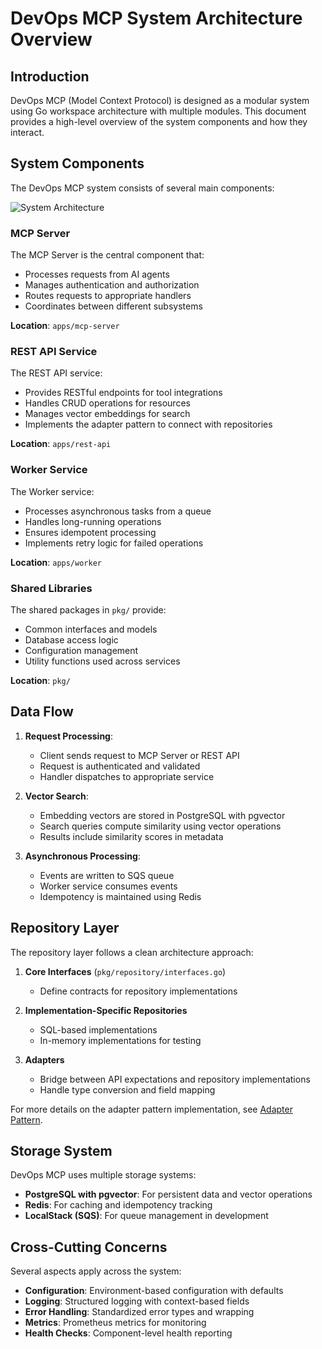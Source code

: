 # DevOps MCP System Architecture Overview

## Introduction

DevOps MCP (Model Context Protocol) is designed as a modular system using Go workspace architecture with multiple modules. This document provides a high-level overview of the system components and how they interact.

## System Components

The DevOps MCP system consists of several main components:

![System Architecture](../assets/images/system-architecture.png)

### MCP Server

The MCP Server is the central component that:
- Processes requests from AI agents
- Manages authentication and authorization
- Routes requests to appropriate handlers
- Coordinates between different subsystems

**Location**: `apps/mcp-server`

### REST API Service

The REST API service:
- Provides RESTful endpoints for tool integrations
- Handles CRUD operations for resources
- Manages vector embeddings for search
- Implements the adapter pattern to connect with repositories

**Location**: `apps/rest-api`

### Worker Service

The Worker service:
- Processes asynchronous tasks from a queue
- Handles long-running operations
- Ensures idempotent processing
- Implements retry logic for failed operations

**Location**: `apps/worker`

### Shared Libraries

The shared packages in `pkg/` provide:
- Common interfaces and models
- Database access logic
- Configuration management
- Utility functions used across services

**Location**: `pkg/`

## Data Flow

1. **Request Processing**:
   - Client sends request to MCP Server or REST API
   - Request is authenticated and validated
   - Handler dispatches to appropriate service

2. **Vector Search**:
   - Embedding vectors are stored in PostgreSQL with pgvector
   - Search queries compute similarity using vector operations
   - Results include similarity scores in metadata

3. **Asynchronous Processing**:
   - Events are written to SQS queue
   - Worker service consumes events
   - Idempotency is maintained using Redis

## Repository Layer

The repository layer follows a clean architecture approach:

1. **Core Interfaces** (`pkg/repository/interfaces.go`)
   - Define contracts for repository implementations

2. **Implementation-Specific Repositories**
   - SQL-based implementations
   - In-memory implementations for testing

3. **Adapters**
   - Bridge between API expectations and repository implementations
   - Handle type conversion and field mapping
   
For more details on the adapter pattern implementation, see [Adapter Pattern](adapter-pattern.md).

## Storage System

DevOps MCP uses multiple storage systems:

- **PostgreSQL with pgvector**: For persistent data and vector operations
- **Redis**: For caching and idempotency tracking
- **LocalStack (SQS)**: For queue management in development

## Cross-Cutting Concerns

Several aspects apply across the system:

- **Configuration**: Environment-based configuration with defaults
- **Logging**: Structured logging with context-based fields
- **Error Handling**: Standardized error types and wrapping
- **Metrics**: Prometheus metrics for monitoring
- **Health Checks**: Component-level health reporting
